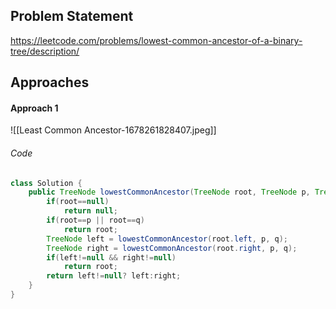## Problem Statement
https://leetcode.com/problems/lowest-common-ancestor-of-a-binary-tree/description/

## Approaches
#### Approach 1
![[Least Common Ancestor-1678261828407.jpeg]]

###### Code
```java
class Solution {
    public TreeNode lowestCommonAncestor(TreeNode root, TreeNode p, TreeNode q) {
        if(root==null)
            return null;
        if(root==p || root==q)
            return root;
        TreeNode left = lowestCommonAncestor(root.left, p, q);
        TreeNode right = lowestCommonAncestor(root.right, p, q);
        if(left!=null && right!=null)
            return root;
        return left!=null? left:right;
    }
}
```